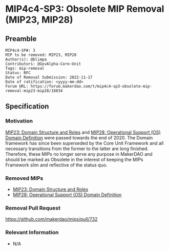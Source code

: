 # MIP4c4-SP3: Obsolete MIP Removal (MIP23, MIP28)

## Preamble

```
MIP4c4-SP#: 3
MIP to be removed: MIP23, MIP28
Author(s): @blimpa
Contributors: @GovAlpha-Core-Unit
Tags: mip-removal
Status: RFC
Date of Removal Submission: 2022-11-17
Date of ratification: <yyyy-mm-dd>
Forum URL: https://forum.makerdao.com/t/mip4c4-sp3-obsolete-mip-removal-mip23-mip28/18834
```

## Specification

### Motivation

[MIP23: Domain Structure and Roles](https://mips.makerdao.com/mips/details/MIP23) and [MIP28: Operational Support (OS) Domain Definition](https://mips.makerdao.com/mips/details/MIP28) were passed towards the end of 2020. The Domain framework has since been superseded by the Core Unit Framework and all necessary transitions from the former to the latter are long finished. Therefore, these MIPs no longer serve any purpose in MakerDAO and should be marked as Obsolete in the interest of keeping the MIPs Framework slim and reflective of the status quo.

### Removed MIPs

- [MIP23: Domain Structure and Roles](https://mips.makerdao.com/mips/details/MIP23)
- [MIP28: Operational Support (OS) Domain Definition](https://mips.makerdao.com/mips/details/MIP28)
 
### Removal Pull Request

<https://github.com/makerdao/mips/pull/732>

### Relevant Information

- N/A
